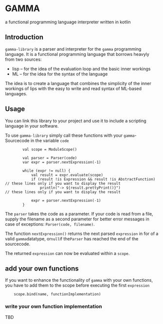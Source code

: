 # GAMMA

a functional programming language interpreter written in kotlin

## Introduction

`gamma-library` is a parser and interpreter for the `gamma` programming language. It is a functional programming language that borrows heavyly from two sources:

- lisp – for the idea of the evaluation loop and the basic inner workings
- ML – for the idea for the syntax of the language

The idea is to create a language that combines the simplicity of the inner workings of lips with the easy to write and read syntax of ML-based languages.

## Usage

You can link this library to your project and use it to include a scripting language in your software.

To use `gamma-library` simply call these functions with your `gamma`-Sourcecode in the variable `code`

```
        val scope = ModuleScope()

        val parser = Parser(code)
        var expr = parser.nextExpression(-1)

        while (expr != null) {
            val result = expr.evaluate(scope)
            if (result !is Expression && result !is AbstractFunction) // these lines only if you want to display the result
                println("-> ${result.prettyPrint()}")                 // these lines only if you want to display the result

            expr = parser.nextExpression(-1)
        }

```

The `parser` takes the code as a parameter. If your code is read from a file, supply the filename as a second parameter for better error messages in case of exceptions: `Parser(code, filename)`.

The function `nextExpression()` returns the next parsed `expression` in for of a valid `gamma`datatype, or`null`if the`Parser` has reached the end of the sourcecode.

The returned `expression` can now be evaluated within a `scope`.

## add your own functions

If you want to enhance the functionality of `gamma` with your own functions, you have to add them to the scope before executing the first `expression`

```
    scope.bind(name, functionImplementation)
```

### write your own function implementation

TBD[](https://)
